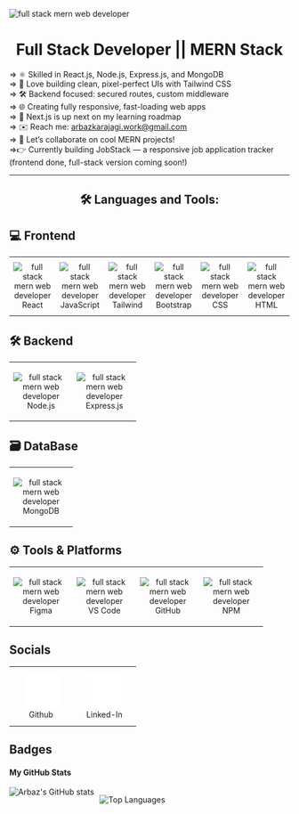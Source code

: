 <img src="https://readme-typing-svg.demolab.com?font=Fira+code&weight=600&size=30&duration=3000&pause=1000&color=F97316&center=true&vCenter=true&width=800&height=50&lines=Hi+there!+Welcome+to+%3CArbaz%3E+GitHub!+++++;Full+Stack+%7C+Mern+Stack+Developer.;Execute+To+Evolve..." alt="full stack mern web developer" /></a>

 
<h1 align="center"> Full Stack Developer || MERN Stack  </h1>

=> ⚛️ Skilled in React.js, Node.js, Express.js, and MongoDB <br/>
=> 🎨 Love building clean, pixel-perfect UIs with Tailwind CSS <br/>
=> 🛠️ Backend focused: secured routes, custom middleware<br/>
=> 🌐 Creating fully responsive, fast-loading web apps <br/>
=> 🚀 Next.js is up next on my learning roadmap <br/>
=> ✉️ Reach me: arbazkarajagi.work@gmail.com <br/>
=> 🤝 Let’s collaborate on cool MERN projects!<br/>
=>👉 Currently building JobStack — a responsive job application tracker (frontend done, full-stack version coming soon!)

***********************************************
 
 
<h2 align="center"> 🛠️ Languages and Tools:<h2/>
 
## 💻 Frontend
<table> 
<tbody> 
<tr> 
<td align="center" width="100" height="100"> 
<img src="https://skillicons.dev/icons?i=react" alt="full stack mern web developer" /><br>
React 
</td> 
  
<td align="center" width="100" height="100"> 
<img src="https://skillicons.dev/icons?i=javascript" alt="full stack mern web developer" /><br>
JavaScript 
</td> 
<td align="center" width="100" height="100"> 
<img src="https://skillicons.dev/icons?i=tailwind" alt="full stack mern web developer" /><br>
Tailwind 
</td> 
<td align="center" width="100" height="100"> 
<img src="https://skillicons.dev/icons?i=bootstrap" alt="full stack mern web developer" /><br>
Bootstrap 
</td> 
<td align="center" width="100" height="100">
 <img src="https://skillicons.dev/icons?i=css" alt="full stack mern web developer" /><br>
CSS 
</td> 
<td align="center" width="100" height="100"> 
<img src="https://skillicons.dev/icons?i=html" alt="full stack mern web developer" /><br>
HTML 
</td> 
</tr> 
</tbody> 
</table>

## 🛠️ Backend
<table>
<tbody>
<tr> 
<td align="center" width="100" height="100"> 
<img src="https://skillicons.dev/icons?i=nodejs" alt="full stack mern web developer "/><br>
Node.js 
</td> 
<td align="center" width="100" height="100"> 
<img src="https://skillicons.dev/icons?i=express" alt="full stack mern web developer "/><br>
Express.js 
</td> 
 
</tr> 
</tbody> 
</table>

## 🗃️ DataBase
<table>
<tbody>
<tr> 
<td align="center" width="100" height="100"> 
<img src="https://skillicons.dev/icons?i=mongodb" alt="full stack mern web developer "/><br>
MongoDB 
</td> 
 
</tr> 
</tbody> 
</table>

## ⚙️ Tools & Platforms
<table>
<tbody> 
<tr>
<td align="center" width="100" height="100"> 
<img src="https://skillicons.dev/icons?i=figma" alt="full stack mern web developer "/><br>
Figma 
</td> 
<td align="center" width="100" height="100"> 
<img src="https://skillicons.dev/icons?i=vscode" alt="full stack mern web developer "/><br>
VS Code 
</td> 
<td align="center" width="100" height="100"> 
<img src="https://skillicons.dev/icons?i=github" alt="full stack mern web developer "/><br>
GitHub 
</td> 
<td align="center" width="100" height="100"> 
<img src="https://skillicons.dev/icons?i=npm" alt="full stack mern web developer "/><br>
NPM 
</td> 
 
</tr>
</tbody> 
</table>

## Socials

<table>
<tbody>
<tr> 
  
<td align="center" width="100" height="100"> 
<a href="https://www.github.com/arbaz-karajagi" target="_blank" rel="noreferrer"> 
<img src="https://raw.githubusercontent.com/CLorant/readme-social-icons/main/large/light/github.svg" alt="full stack mern web developer "/>
</a><br>
Github
</td> 
<td align="center" width="100" height="100"> 
<a href="https://www.linkedin.com/in/stacksec-arbaz/" target="_blank" rel="noreferrer"> 
<img src="https://raw.githubusercontent.com/CLorant/readme-social-icons/main/large/light/linkedin.svg" alt="full stack mern web developer "/>
</a><br>
Linked-In
</td>  
</tr> 
</tbody> 
</table>

## Badges

#### <b>My GitHub Stats</b>

<div style="display: flex; flex-wrap: wrap; gap: 10px;">
  <img 
    src="https://github-readme-stats.vercel.app/api?username=arbaz-karajagi&theme=github_dark&hide_border=false&include_all_commits=false&count_private=true" 
    alt="Arbaz's GitHub stats"
    style="max-width: 100%; height: auto;"
  />

  <img 
    src="https://github-readme-stats.vercel.app/api/top-langs/?username=arbaz-karajagi&theme=github_dark&hide_border=false&include_all_commits=false&count_private=false&layout=compact" 
    alt="Top Languages"
    style="max-width: 100%; height: auto;"
  />
</div>

